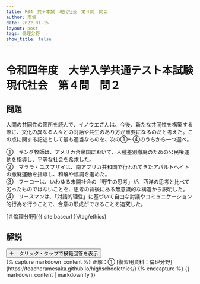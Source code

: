 ```yaml
---
title: R04　共テ本試　現代社会　第４問　問２
author: 雨坂
date: 2022-01-15
layout: post
tags: 倫理分野
show_title: false
---
```

  
# 令和四年度　大学入学共通テスト本試験　現代社会　第４問　問２  
  
## 問題  
人間の共同性の箇所を読んで、イノウエさんは、今後、新たな共同性を構築する際に、文化の異なる人々との対話や共生のあり方が重要になるのだと考えた。この点に関する記述として最も適当なものを、次の①〜④のうちから一つ選べ。  
  
①　キング牧師は、アメリカ合衆国において、人種差別撤廃のための公民権運動を指導し、平等な社会を希求した。  
②　マララ・ユスフザイは、南アフリカ共和国で行われてきたアパルトヘイトの撤廃運動を指導し、和解や協調を進めた。  
③　フーコーは、いわゆる未開社会の「野生の思考」が、西洋の思考と比べて劣ったものではないことを、思考の背後にある無意識的な構造から説明した。  
④　リースマンは、「対話的理性」に基づいて自由な討議やコミュニケーション的行為を行うことで、合意の形成ができることを追究した。  
  
[＃倫理分野]({{ site.baseurl }}/tag/ethics)  
  
## 解説  
<div class="collapsible">
  <button class="collapsible-button">＋　クリック・タップで模範回答を表示</button>
  <div class="collapsible-content">
    {% capture markdown_content %}
正解：①  
[復習用資料：倫理分野](https://teacheramesaka.github.io/highschoolethics/)  
    {% endcapture %}
    {{ markdown_content | markdownify }}
  </div>
</div>
